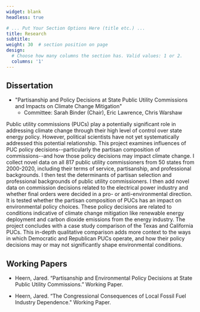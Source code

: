 ```yaml
---
widget: blank
headless: true

# ... Put Your Section Options Here (title etc.) ...
title: Research
subtitle:
weight: 30  # section position on page
design:
  # Choose how many columns the section has. Valid values: 1 or 2.
  columns: '1'
---
```


## Dissertation
 
*  "Partisanship and Policy Decisions at State Public Utility Commissions and Impacts on Climate Change Mitigation"    
    *  Committee: Sarah Binder (Chair), Eric Lawrence, Chris Warshaw

Public utility commissions (PUCs) play a potentially significant role in addressing climate change through their high level of control over state energy policy. However, political scientists have not yet systematically addressed this potential relationship. This project examines influences of PUC policy decisions--particularly the partisan composition of commissions--and how those policy decisions may impact climate change. I collect novel data on all 817 public utility commissioners from 50 states from 2000-2020, including their terms of service, partisanship, and professional backgrounds. I then test the determinants of partisan selection and professional backgrounds of public utility commissioners. I then add novel data on commission decisions related to the electrical power industry and whether final orders were decided in a pro- or anti-environmental direction. It is tested whether the partisan composition of PUCs has an impact on environmental policy choices. These policy decisions are related to conditions indicative of climate change mitigation like renewable energy deployment and carbon dioxide emissions from the energy industry. The project concludes with a case study comparison of the Texas and California PUCs. This in-depth qualitative comparison adds more context to the ways in which Democratic and Republican PUCs operate, and how their policy decisions may or may not significantly shape environmental conditions.





## Working Papers

*  Heern, Jared. “Partisanship and Environmental Policy Decisions at State Public Utility Commissions.” Working Paper. 

*  Heern, Jared. “The Congressional Consequences of Local Fossil Fuel Industry Dependence." Working Paper.



